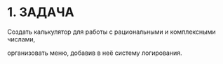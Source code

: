 # 1. ЗАДАЧА 
Создать калькулятор для работы с рациональными и комплексными числами, 

организовать меню, добавив в неё систему логирования.